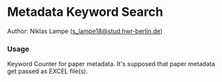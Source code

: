 # Metadata Keyword Search
Author: Niklas Lampe (s_lampe18@stud.hwr-berlin.de)

### Usage
Keyword Counter for paper metadata. It's supposed that paper metadata get passed as EXCEL file(s).
